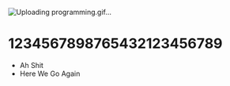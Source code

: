 ![Uploading programming.gif…]()

# 1234567898765432123456789
-  Ah Shit 
-  Here We Go Again

<!---
SinsamutQ/SinsamutQ is a ✨ special ✨ repository because its `README.md` (this file) appears on your GitHub profile.
You can click the Preview link to take a look at your changes.
--->
